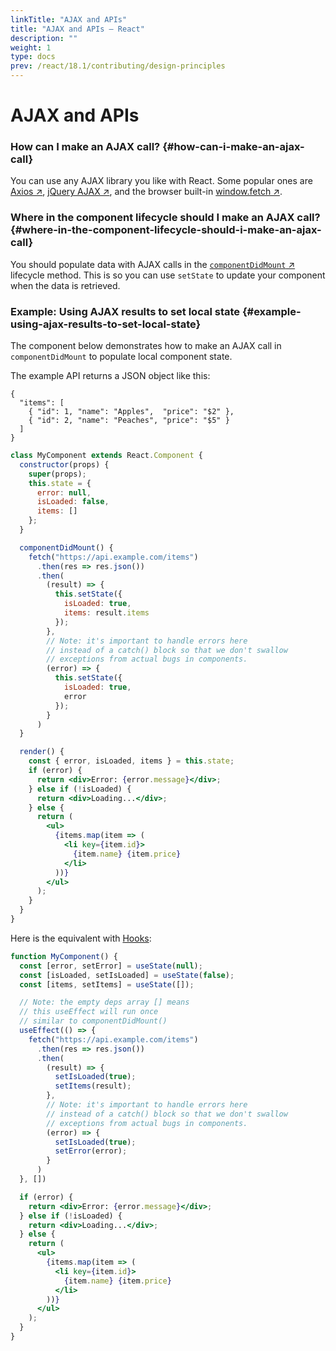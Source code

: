 ```yaml
---
linkTitle: "AJAX and APIs"
title: "AJAX and APIs – React"
description: ""
weight: 1
type: docs
prev: /react/18.1/contributing/design-principles
---
```


# AJAX and APIs

### How can I make an AJAX call? {#how-can-i-make-an-ajax-call}

You can use any AJAX library you like with React. Some popular ones are [Axios ↗](https://github.com/axios/axios), [jQuery AJAX ↗](https://api.jquery.com/jQuery.ajax/), and the browser built-in [window.fetch ↗](https://developer.mozilla.org/en-US/docs/Web/API/Fetch_API).

### Where in the component lifecycle should I make an AJAX call? {#where-in-the-component-lifecycle-should-i-make-an-ajax-call}

You should populate data with AJAX calls in the [`componentDidMount` ↗](https://reactjs.org/docs/react-component.html#mounting) lifecycle method. This is so you can use `setState` to update your component when the data is retrieved.

### Example: Using AJAX results to set local state {#example-using-ajax-results-to-set-local-state}

The component below demonstrates how to make an AJAX call in `componentDidMount` to populate local component state. 

The example API returns a JSON object like this:

```text
{
  "items": [
    { "id": 1, "name": "Apples",  "price": "$2" },
    { "id": 2, "name": "Peaches", "price": "$5" }
  ] 
}
```

```jsx
class MyComponent extends React.Component {
  constructor(props) {
    super(props);
    this.state = {
      error: null,
      isLoaded: false,
      items: []
    };
  }

  componentDidMount() {
    fetch("https://api.example.com/items")
      .then(res => res.json())
      .then(
        (result) => {
          this.setState({
            isLoaded: true,
            items: result.items
          });
        },
        // Note: it's important to handle errors here
        // instead of a catch() block so that we don't swallow
        // exceptions from actual bugs in components.
        (error) => {
          this.setState({
            isLoaded: true,
            error
          });
        }
      )
  }

  render() {
    const { error, isLoaded, items } = this.state;
    if (error) {
      return <div>Error: {error.message}</div>;
    } else if (!isLoaded) {
      return <div>Loading...</div>;
    } else {
      return (
        <ul>
          {items.map(item => (
            <li key={item.id}>
              {item.name} {item.price}
            </li>
          ))}
        </ul>
      );
    }
  }
}
```

Here is the equivalent with [Hooks](/react/18.1/hooks/hooks-intro): 

```jsx
function MyComponent() {
  const [error, setError] = useState(null);
  const [isLoaded, setIsLoaded] = useState(false);
  const [items, setItems] = useState([]);

  // Note: the empty deps array [] means
  // this useEffect will run once
  // similar to componentDidMount()
  useEffect(() => {
    fetch("https://api.example.com/items")
      .then(res => res.json())
      .then(
        (result) => {
          setIsLoaded(true);
          setItems(result);
        },
        // Note: it's important to handle errors here
        // instead of a catch() block so that we don't swallow
        // exceptions from actual bugs in components.
        (error) => {
          setIsLoaded(true);
          setError(error);
        }
      )
  }, [])

  if (error) {
    return <div>Error: {error.message}</div>;
  } else if (!isLoaded) {
    return <div>Loading...</div>;
  } else {
    return (
      <ul>
        {items.map(item => (
          <li key={item.id}>
            {item.name} {item.price}
          </li>
        ))}
      </ul>
    );
  }
}
```
